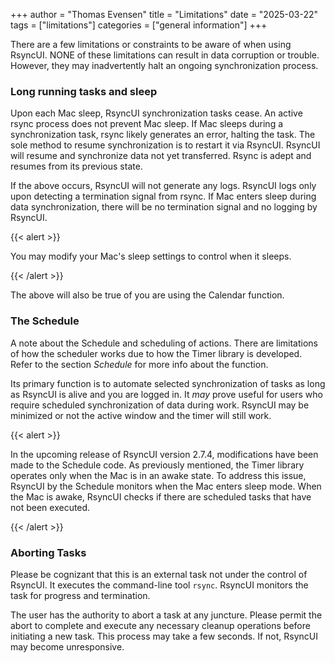 +++
author = "Thomas Evensen"
title = "Limitations"
date = "2025-03-22"
tags = ["limitations"]
categories = ["general information"]
+++

There are a few limitations or constraints to be aware of when using RsyncUI. NONE of these limitations can result in data corruption or trouble. However, they may inadvertently halt an ongoing synchronization process.

### Long running tasks and sleep

Upon each Mac sleep, RsyncUI synchronization tasks cease. An active rsync process does not prevent Mac sleep. If Mac sleeps during a synchronization task, rsync likely generates an error, halting the task. The sole method to resume synchronization is to restart it via RsyncUI. RsyncUI will resume and synchronize data not yet transferred. Rsync is adept and resumes from its previous state.

If the above occurs, RsyncUI will not generate any logs. RsyncUI logs only upon detecting a termination signal from rsync. If Mac enters sleep during data synchronization, there will be no termination signal and no logging by RsyncUI.

{{< alert >}}

You may modify your Mac's sleep settings to control when it sleeps.

{{< /alert >}}

The above will also be true of you are using the Calendar function.

### The Schedule

A note about the Schedule and scheduling of actions. There are limitations of how the scheduler works due to how the Timer library is developed. Refer to the section *Schedule* for more info about the function.

Its primary function is to automate selected synchronization of tasks as long as RsyncUI is alive and you are logged in. It *may* prove useful for users who require scheduled  synchronization of data during work.  RsyncUI may be minimized or not the active window and the timer will still work. 

{{< alert >}}

In the upcoming release of RsyncUI version 2.7.4, modifications have been made to the Schedule code. As previously mentioned, the Timer library operates only when the Mac is in an awake state. To address this issue, RsyncUI by the Schedule monitors when the Mac enters sleep mode. When the Mac is awake, RsyncUI checks if there are scheduled tasks that have not been executed.

{{< /alert >}}

### Aborting Tasks

Please be cognizant that this is an external task not under the control of RsyncUI. It executes the command-line tool `rsync`.
RsyncUI monitors the task for progress and termination.

The user has the authority to abort a task at any juncture. Please permit the abort to complete and execute any necessary cleanup operations before initiating a new task. This process may take a few seconds. If not, RsyncUI may become unresponsive.
